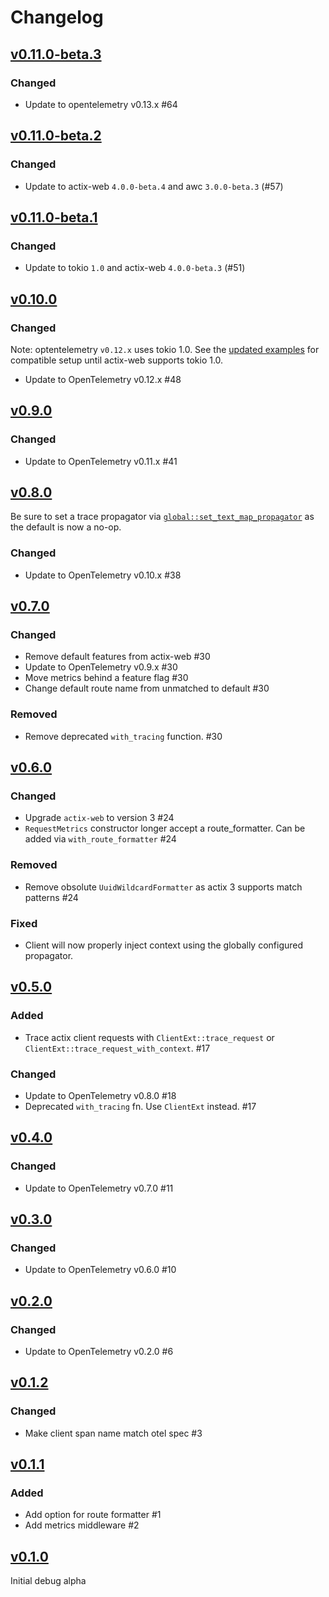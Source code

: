 # Changelog

## [v0.11.0-beta.3](https://github.com/OutThereLabs/actix-web-opentelemetry/compare/v0.11.0-beta.2..v0.11.0-beta.3)

### Changed

- Update to opentelemetry v0.13.x #64

## [v0.11.0-beta.2](https://github.com/OutThereLabs/actix-web-opentelemetry/compare/v0.11.0-beta.1..v0.11.0-beta.2)

### Changed

- Update to actix-web `4.0.0-beta.4` and awc `3.0.0-beta.3` (#57)

## [v0.11.0-beta.1](https://github.com/OutThereLabs/actix-web-opentelemetry/compare/v0.10.0...v0.11.0-beta.1)

### Changed

- Update to tokio `1.0` and actix-web `4.0.0-beta.3` (#51)

## [v0.10.0](https://github.com/OutThereLabs/actix-web-opentelemetry/compare/v0.9.0...v0.10.0)

### Changed

Note: optentelemetry `v0.12.x` uses tokio 1.0. See the
[updated examples](https://github.com/OutThereLabs/actix-web-opentelemetry/blob/e29c77312d6a906571286f78cc26ca72cf3a0b6f/examples/server.rs#L17-L40)
for compatible setup until actix-web supports tokio 1.0.

- Update to OpenTelemetry v0.12.x #48

## [v0.9.0](https://github.com/OutThereLabs/actix-web-opentelemetry/compare/v0.8.0...v0.9.0)

### Changed

- Update to OpenTelemetry v0.11.x #41

## [v0.8.0](https://github.com/OutThereLabs/actix-web-opentelemetry/compare/v0.7.0...v0.8.0)

Be sure to set a trace propagator via [`global::set_text_map_propagator`](https://docs.rs/opentelemetry/0.10.0/opentelemetry/global/fn.set_text_map_propagator.html)
as the default is now a no-op.

### Changed

- Update to OpenTelemetry v0.10.x #38

## [v0.7.0](https://github.com/OutThereLabs/actix-web-opentelemetry/compare/v0.6.0...v0.7.0)

### Changed

- Remove default features from actix-web #30
- Update to OpenTelemetry v0.9.x #30
- Move metrics behind a feature flag #30
- Change default route name from unmatched to default #30

### Removed

- Remove deprecated `with_tracing` function. #30

## [v0.6.0](https://github.com/OutThereLabs/actix-web-opentelemetry/compare/v0.5.0...v0.6.0)

### Changed

- Upgrade `actix-web` to version 3 #24
- `RequestMetrics` constructor longer accept a route_formatter. Can be added via `with_route_formatter` #24

### Removed

- Remove obsolute `UuidWildcardFormatter` as actix 3 supports match patterns #24

### Fixed

- Client will now properly inject context using the globally configured
  propagator.

## [v0.5.0](https://github.com/OutThereLabs/actix-web-opentelemetry/compare/v0.4.0...v0.5.0)

### Added

- Trace actix client requests with `ClientExt::trace_request` or
  `ClientExt::trace_request_with_context`. #17

### Changed

- Update to OpenTelemetry v0.8.0 #18
- Deprecated `with_tracing` fn. Use `ClientExt` instead. #17

## [v0.4.0](https://github.com/OutThereLabs/actix-web-opentelemetry/compare/v0.3.0...v0.4.0)

### Changed

- Update to OpenTelemetry v0.7.0 #11

## [v0.3.0](https://github.com/OutThereLabs/actix-web-opentelemetry/compare/v0.2.0...v0.3.0)

### Changed

- Update to OpenTelemetry v0.6.0 #10

## [v0.2.0](https://github.com/OutThereLabs/actix-web-opentelemetry/compare/v0.1.2...v0.2.0)

### Changed

- Update to OpenTelemetry v0.2.0 #6

## [v0.1.2](https://github.com/OutThereLabs/actix-web-opentelemetry/compare/v0.1.1...v0.1.2)

### Changed

- Make client span name match otel spec #3

## [v0.1.1](https://github.com/OutThereLabs/actix-web-opentelemetry/compare/v0.1.0...v0.1.1)

### Added

- Add option for route formatter #1
- Add metrics middleware #2

## [v0.1.0](https://github.com/OutThereLabs/actix-web-opentelemetry/tree/v0.1.0)

Initial debug alpha
